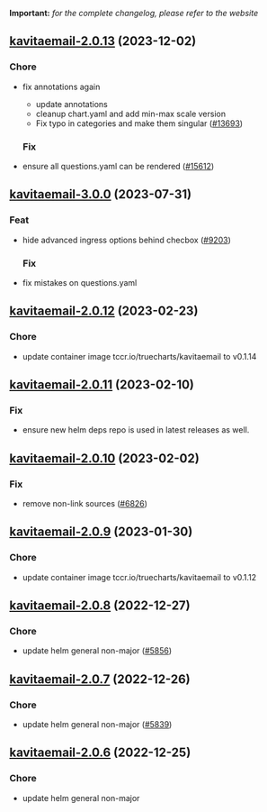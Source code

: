 **Important:**
*for the complete changelog, please refer to the website*




## [kavitaemail-2.0.13](https://github.com/truecharts/charts/compare/kavitaemail-3.0.0...kavitaemail-2.0.13) (2023-12-02)

### Chore

- fix annotations again
  - update annotations
  - cleanup chart.yaml and add min-max scale version
  - Fix typo in categories and make them singular ([#13693](https://github.com/truecharts/charts/issues/13693))
  
  ### Fix

- ensure all questions.yaml can be rendered ([#15612](https://github.com/truecharts/charts/issues/15612))
  
  




## [kavitaemail-3.0.0](https://github.com/truecharts/charts/compare/kavitaemail-2.0.12...kavitaemail-3.0.0) (2023-07-31)

### Feat

- hide advanced ingress options behind checbox ([#9203](https://github.com/truecharts/charts/issues/9203))
  
  ### Fix

- fix mistakes on questions.yaml
  
  


## [kavitaemail-2.0.12](https://github.com/truecharts/charts/compare/kavitaemail-2.0.11...kavitaemail-2.0.12) (2023-02-23)

### Chore

- update container image tccr.io/truecharts/kavitaemail to v0.1.14
  
  


## [kavitaemail-2.0.11](https://github.com/truecharts/charts/compare/kavitaemail-2.0.10...kavitaemail-2.0.11) (2023-02-10)

### Fix

- ensure new helm deps repo is used in latest releases as well.
  
  


## [kavitaemail-2.0.10](https://github.com/truecharts/charts/compare/kavitaemail-2.0.9...kavitaemail-2.0.10) (2023-02-02)

### Fix

- remove non-link sources ([#6826](https://github.com/truecharts/charts/issues/6826))
  
  


## [kavitaemail-2.0.9](https://github.com/truecharts/charts/compare/kavitaemail-2.0.8...kavitaemail-2.0.9) (2023-01-30)

### Chore

- update container image tccr.io/truecharts/kavitaemail to v0.1.12
  
  


## [kavitaemail-2.0.8](https://github.com/truecharts/charts/compare/kavitaemail-2.0.7...kavitaemail-2.0.8) (2022-12-27)

### Chore

- update helm general non-major ([#5856](https://github.com/truecharts/charts/issues/5856))
  
  


## [kavitaemail-2.0.7](https://github.com/truecharts/charts/compare/kavitaemail-2.0.6...kavitaemail-2.0.7) (2022-12-26)

### Chore

- update helm general non-major ([#5839](https://github.com/truecharts/charts/issues/5839))
  
  


## [kavitaemail-2.0.6](https://github.com/truecharts/charts/compare/kavitaemail-2.0.5...kavitaemail-2.0.6) (2022-12-25)

### Chore

- update helm general non-major
  
  

